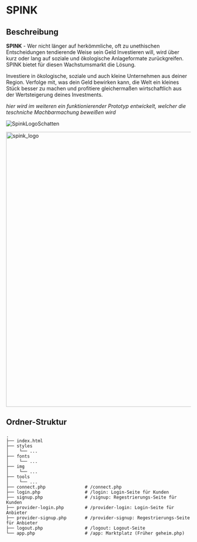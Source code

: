 # SPINK

## Beschreibung

**SPINK** -  Wer nicht länger auf herkömmliche, oft zu unethischen Entscheidungen tendierende Weise sein Geld Investieren will, wird über kurz oder lang auf soziale und ökologische Anlageformate zurückgreifen. SPINK bietet für diesen Wachstumsmarkt die Lösung.

Investiere in ökologische, soziale und auch kleine Unternehmen aus deiner Region. Verfolge mit, was dein Geld bewirken kann, die Welt ein kleines Stück besser zu machen  und profitiere gleichermaßen wirtschaftlich aus der Wertsteigerung deines Investments.

_hier wird im weiteren ein funktionierender Prototyp entwickelt, welcher die teschniche Machbarmachung beweißen wird_


![SpinkLogoSchatten](https://user-images.githubusercontent.com/72466440/174898868-a130a7d9-8b1b-412b-b7d0-b66c00124113.png)

<img width="750" alt="spink_logo" src="https://user-images.githubusercontent.com/72466440/174899973-7bf645b5-3d9d-4d1b-a8e7-8674fc0841f7.png">

## Ordner-Struktur
```
.
├── index.html
├── styles
│    └── ...
├── fonts
│    └── ...
├── img
│    └── ...
├── tools
│    └── ...
├── connect.php               # /connect.php
├── login.php                 # /login: Login-Seite für Kunden
├── signup.php                # /signup: Regestrierungs-Seite für Kunden
├── provider-login.php        # /provider-login: Login-Seite für Anbieter
├── provider-signup.php       # /provider-signup: Regestrierungs-Seite für Anbieter
├── logout.php                # /logout: Logout-Seite
└── app.php                   # /app: Marktplatz (Früher geheim.php)
```

